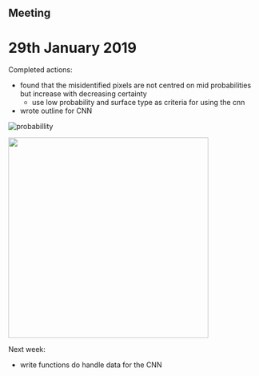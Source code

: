 ## Meeting 
# 29th January 2019

Completed actions:
- found that the misidentified pixels are not centred on mid probabilities but increase with decreasing certainty
    - use low probability and surface type as criteria for using the cnn
- wrote outline for CNN 

![probabillity](http://www.hep.ph.ic.ac.uk/~kt2015/prob_vs_class.png)

<img src=http://www.hep.ph.ic.ac.uk/~kt2015/Flowchart2.png width="400"> 

Next week:
 - write functions do handle data for the CNN
 
